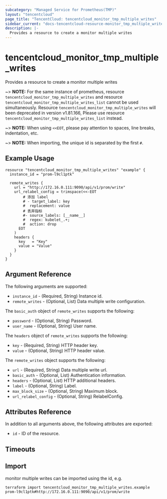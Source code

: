 ```yaml
---
subcategory: "Managed Service for Prometheus(TMP)"
layout: "tencentcloud"
page_title: "TencentCloud: tencentcloud_monitor_tmp_multiple_writes"
sidebar_current: "docs-tencentcloud-resource-monitor_tmp_multiple_writes"
description: |-
  Provides a resource to create a monitor multiple writes
---
```


# tencentcloud_monitor_tmp_multiple_writes

Provides a resource to create a monitor multiple writes

~> **NOTE:** For the same instance of prometheus, resource `tencentcloud_monitor_tmp_multiple_writes` and resource `tencentcloud_monitor_tmp_multiple_writes_list` cannot be used simultaneously. Resource `tencentcloud_monitor_tmp_multiple_writes` will been deprecated in version v1.81.166, Please use resource `tencentcloud_monitor_tmp_multiple_writes_list` instead.

~> **NOTE:** When using `<<EOT`, please pay attention to spaces, line breaks, indentation, etc.

~> **NOTE:** When importing, the unique id is separated by the first `#`.

## Example Usage

```hcl
resource "tencentcloud_monitor_tmp_multiple_writes" "example" {
  instance_id = "prom-l9cl1ptk"

  remote_writes {
    url = "http://172.16.0.111:9090/api/v1/prom/write"
    url_relabel_config = trimspace(<<-EOT
        # 添加 label
        # - target_label: key
        #  replacement: value
        # 丢弃指标
        #- source_labels: [__name__]
        #  regex: kubelet_.+;
        #  action: drop
      EOT
    )
    headers {
      key   = "Key"
      value = "Value"
    }
  }
}
```

## Argument Reference

The following arguments are supported:

* `instance_id` - (Required, String) Instance id.
* `remote_writes` - (Optional, List) Data multiple write configuration.

The `basic_auth` object of `remote_writes` supports the following:

* `password` - (Optional, String) Password.
* `user_name` - (Optional, String) User name.

The `headers` object of `remote_writes` supports the following:

* `key` - (Required, String) HTTP header key.
* `value` - (Optional, String) HTTP header value.

The `remote_writes` object supports the following:

* `url` - (Required, String) Data multiple write url.
* `basic_auth` - (Optional, List) Authentication information.
* `headers` - (Optional, List) HTTP additional headers.
* `label` - (Optional, String) Label.
* `max_block_size` - (Optional, String) Maximum block.
* `url_relabel_config` - (Optional, String) RelabelConfig.

## Attributes Reference

In addition to all arguments above, the following attributes are exported:

* `id` - ID of the resource.



## Timeouts

<no value>


## Import

monitor multiple writes can be imported using the id, e.g.

```
terraform import tencentcloud_monitor_tmp_multiple_writes.example prom-l9cl1ptk#http://172.16.0.111:9090/api/v1/prom/write
```

